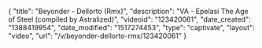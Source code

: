 {
    "title": "Beyonder - Dellorto (Rmx)",
    "description": "VA - Epelasi The Age of Steel (compiled by Astralized)",
    "videoid": "123420061",
    "date_created": "1388419954",
    "date_modified": "1517274453",
    "type": "captivate",
    "layout": "video",
    "url": "\/v\/beyonder-dellorto-rmx\/123420061"
}